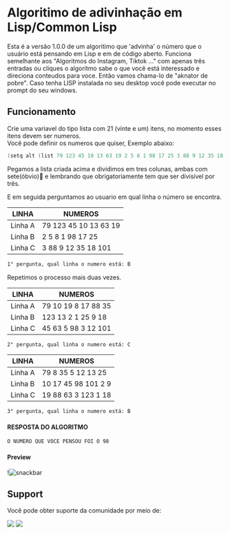 # Algoritimo de adivinhação em Lisp/Common Lisp
Esta é a versão 1.0.0 de um algoritimo que 'advinha' o número que o usuário está pensando em Lisp e em de código aberto.
Funciona semelhante aos "Algoritmos do Instagram, Tiktok ..." com apenas três entradas ou cliques o algoritmo sabe o que você está interessado e direciona conteudos para voce.
Então vamos chama-lo de "aknator de pobre". Caso tenha LISP instalada no seu desktop você pode executar no prompt do seu windows.

## Funcionamento
Crie uma variavel do tipo lista com 21 (vinte e um) itens, no momento esses itens devem ser numeros.
<br />Você pode definir os numeros que quiser, Exemplo abaixo:

```go
(setq alt (list 79 123 45 10 13 63 19 2 5 8 1 98 17 25 3 88 9 12 35 18 101))
```
Pegamos a lista criada acima e dividimos em tres colunas, ambas com sete(óbvio)🤯 e lembrando que obrigatoriamente tem que ser divisível por três.
<p>E em seguida perguntamos ao usuario em qual linha o número se encontra.

LINHA   | NUMEROS
--------- | ------
Linha A | 79 123 45 10 13 63 19
Linha B | 2 5 8 1 98 17 25
Linha C | 3 88 9 12 35 18 101
```sh
1° pergunta, qual linha o numero está: B
```
Repetimos o processo mais duas vezes.

LINHA   | NUMEROS
--------- | ------
Linha A | 79 10 19 8 17 88 35
Linha B | 123 13 2 1 25 9 18
Linha C | 45 63 5 98 3 12 101
```sh
2° pergunta, qual linha o numero está: C
```

LINHA   | NUMEROS
--------- | ------
Linha A | 79 8 35 5 12 13 25
Linha B | 10 17 45 98 101 2 9
Linha C | 19 88 63 3 123 1 18
```sh
3° pergunta, qual linha o numero está: B
```

#### RESPOSTA DO ALGORITMO

```sh
O NUMERO QUE VOCE PENSOU FOI O 98
```

#### Preview
!![snackbar](https://github.com/juniornsantos/three_entries/blob/main/Capturar.PNG)

## Support
Você pode obter suporte da comunidade por meio de:

<a href = "https://api.whatsapp.com/send?phone=5588998686890"><img src="https://img.shields.io/badge/WhatsApp-25D366?style=for-the-badge&logo=whatsapp&logoColor=white" target="_blank"></a>
<a href = "https://t.me/JuniorNogueira"><img src="https://img.shields.io/badge/Telegram-2CA5E0?style=for-the-badge&logo=telegram&logoColor=white" target="_blank"></a>